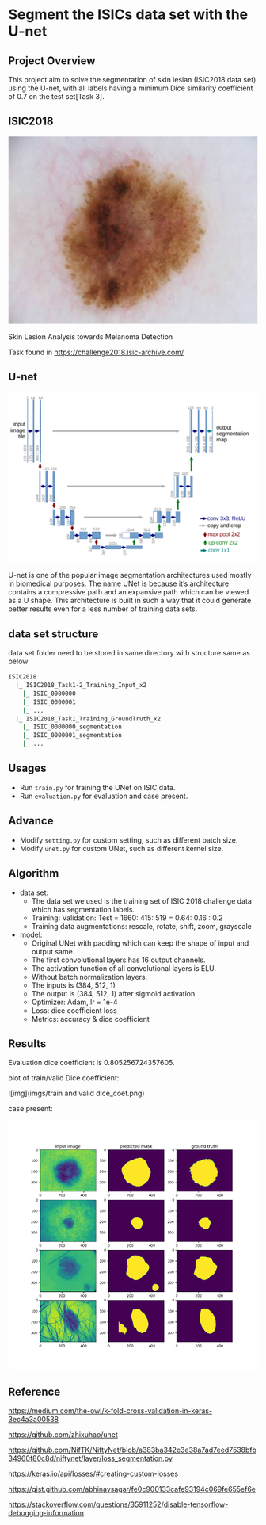 # Segment the ISICs data set with the U-net

## Project Overview
This project aim to solve the segmentation of skin lesian (ISIC2018 data set) using the U-net, with all labels having a minimum Dice similarity coefficient of 0.7 on the test set[Task 3].

## ISIC2018
![ISIC example](imgs/example.jpg)

Skin Lesion Analysis towards Melanoma Detection

Task found in https://challenge2018.isic-archive.com/


## U-net
![UNet](imgs/uent.png)

U-net is one of the popular image segmentation architectures used mostly in biomedical purposes. The name UNet is because it’s architecture contains a compressive path and an expansive path which can be viewed as a U shape. This architecture is built in such a way that it could generate better results even for a less number of training data sets.

## data set structure

data set folder need to be stored in same directory with structure same as below
```bash
ISIC2018
  |_ ISIC2018_Task1-2_Training_Input_x2
    |_ ISIC_0000000
    |_ ISIC_0000001
    |_ ...
  |_ ISIC2018_Task1_Training_GroundTruth_x2
    |_ ISIC_0000000_segmentation
    |_ ISIC_0000001_segmentation
    |_ ...
```

## Usages

- Run `train.py` for training the UNet on ISIC data.
- Run `evaluation.py` for evaluation and case present.

## Advance

- Modify `setting.py` for custom setting, such as different batch size.
- Modify `unet.py` for custom UNet, such as different kernel size.

## Algorithm

- data set: 
    - The data set we used is the training set of ISIC 2018 challenge data which has segmentation labels.
    - Training: Validation: Test = 1660: 415: 519 = 0.64: 0.16 : 0.2
    - Training data augmentations: rescale, rotate, shift, zoom, grayscale
- model: 
    - Original UNet with padding which can keep the shape of input and output same.
    - The first convolutional layers has 16 output channels.
    - The activation function of all convolutional layers is ELU.
    - Without batch normalization layers.
    - The inputs is (384, 512, 1)
    - The output is (384, 512, 1) after sigmoid activation.
    - Optimizer: Adam, lr = 1e-4
    - Loss: dice coefficient loss
    - Metrics: accuracy & dice coefficient
    
## Results

Evaluation dice coefficient is 0.805256724357605.

plot of train/valid Dice coefficient: 

![img](imgs/train and valid dice_coef.png)

case present:

![case](imgs/case%20present.png)

## Reference

https://medium.com/the-owl/k-fold-cross-validation-in-keras-3ec4a3a00538

https://github.com/zhixuhao/unet

https://github.com/NifTK/NiftyNet/blob/a383ba342e3e38a7ad7eed7538bfb34960f80c8d/niftynet/layer/loss_segmentation.py

https://keras.io/api/losses/#creating-custom-losses

https://gist.github.com/abhinavsagar/fe0c900133cafe93194c069fe655ef6e

https://stackoverflow.com/questions/35911252/disable-tensorflow-debugging-information
